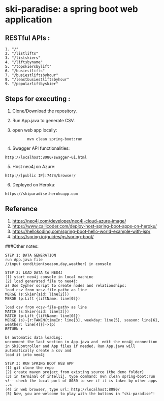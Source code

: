 # ski-paradise: a spring boot web application

## RESTful APIs :
```
1. "/"
2. "/listlifts"
3. "/listskiers"
4. "/liftsbyname"
5. "/topskiersbylift"
6. "/busiestlifts"
7. "/busiestliftsbyhour"
8. "/leastbusiestliftsbyhour"
9. "/popularliftbyskier"
```

## Steps for executing :

1. Clone/Download the repository.

2. Run App.java to generate CSV.

3. open web app locally: 
```
          mvn clean spring-boot:run
```
4. Swagger API functionalities:
```
http://localhost:8080/swagger-ui.html
```
5. Host neo4j on Azure:
```
http://[public IP]:7474/browser/
```
6. Deployed on Heroku:
```
https://skiparadise.herokuapp.com
```
## Reference
1. https://neo4j.com/developer/neo4j-cloud-azure-image/
2. https://www.callicoder.com/deploy-host-spring-boot-apps-on-heroku/
3. https://hellokoding.com/spring-boot-hello-world-example-with-jsp/
4. https://spring.io/guides/gs/spring-boot/

###Other notes:
```
STEP 1: DATA GENERATION
run App.java file
//input condition(season,day,weather) in console

STEP 2: LOAD DATA to NEO4J
(1) start neo4j console in local machine
(2) load generated file to neo4j:
a) Use Cypher script to create nodes and relationships:
load csv from <csv-file-path> as line
MERGE (s:Skier{sid: line[2]})
MERGE (p:Lift {liftName: line[0]})

load csv from <csv-file-path> as line
MATCH (s:Skier{sid: line[2]})
MATCH (p:Lift {liftName: line[0]})
MERGE (s)-[r:TAKEN{timeIn: line[3], weekday: line[5], season: line[6], weather: line[4]}]->(p)
RETURN r

b) automatic data loading: 
uncomment the last section in App.java and  edit the neo4j connection 
in SkiController and App files if needed. Run App.java will automatically create a csv and 
load it into neo4j

STEP 3: RUN SPRING BOOT WEB APP
(1) git clone the repo
(2) create maven project from existing source (the demo folder)
(3) in terminal of intellij, type command: mvn clean spring-boot:run
<!-- check the local port of 8080 to see if it is taken by other apps -->
(4) in web browser, type url: http://localhost:8080/
(5) Now, you are welcome to play with the buttons in "ski-paradise"!
```
